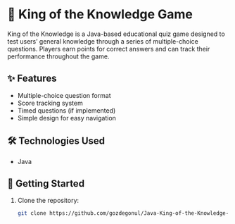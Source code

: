 # 👑 King of the Knowledge Game

King of the Knowledge is a Java-based educational quiz game designed to test users’ general knowledge through a series of multiple-choice questions. Players earn points for correct answers and can track their performance throughout the game.

## ✨ Features

- Multiple-choice question format
- Score tracking system
- Timed questions (if implemented)
- Simple design for easy navigation

## 🛠️ Technologies Used

- Java

## 🚀 Getting Started

1. Clone the repository:
   ```bash
   git clone https://github.com/gozdegonul/Java-King-of-the-Knowledge-Game.git
